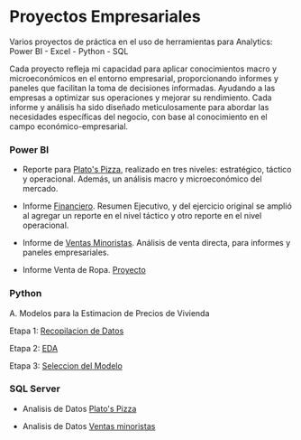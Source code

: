 # Proyectos Empresariales 
Varios proyectos de práctica en el uso de herramientas para Analytics:  Power BI - Excel - Python - SQL

Cada proyecto refleja mi capacidad para aplicar conocimientos macro y microeconómicos en el entorno empresarial, proporcionando informes y paneles que facilitan la toma de decisiones informadas. Ayudando a las empresas a optimizar sus operaciones y mejorar su rendimiento. Cada informe y análisis ha sido diseñado meticulosamente para abordar las necesidades específicas del negocio, con base al conocimiento en el campo económico-empresarial.

### Power BI

- Reporte para [Plato's Pizza](https://github.com/EvelynOr/4.Portafolio/tree/main/Empresarial/Pizza%20Challenge), realizado en tres niveles: estratégico, táctico y operacional. Además, un análisis macro y microeconómico del mercado.
    
- Informe [Financiero](https://github.com/EvelynOr/4.Portafolio/tree/main/Empresarial/Finanzas). Resumen Ejecutivo, y del ejercicio original se amplió al agregar un reporte en el nivel táctico y otro reporte en el nivel operacional.

- Informe de [Ventas Minoristas](https://github.com/EvelynOr/4.Portafolio/tree/main/Empresarial/Ventas%20Minorista). Análisis de venta directa, para informes y paneles empresariales. 

- Informe Venta de Ropa. [Proyecto](https://github.com/EvelynOr/4.Portafolio/tree/main/Empresarial/Venta%20de%20Ropa)


### Python

A. Modelos para la Estimacion de Precios de Vivienda

Etapa 1: [Recopilacion de Datos](https://github.com/EvelynOr/Python/tree/main/1.%20Proyectos/1.%20House%20Price%20Prediction)

Etapa 2: [EDA](https://github.com/EvelynOr/Python/blob/main/1.%20Proyectos/1.%20House%20Price%20Prediction/Etapa%202_%20EDA_BostonHousing.ipynb)

Etapa 3: [Seleccion del Modelo](https://github.com/EvelynOr/Python/blob/main/1.%20Proyectos/1.%20House%20Price%20Prediction/Etapa%203_%20SeleccionModelo_BostonHousing%20.ipynb)



### SQL Server

- Analisis de Datos [Plato's Pizza](https://github.com/EvelynOr/4.Portafolio/blob/main/Empresarial/Pizza%20Challenge/AnalisisDatos.sql)
   
- Analisis de Datos [Ventas minoristas](https://github.com/EvelynOr/SQL/blob/main/2.%20Ventas%20Minorista/VentasMinoristas.sql)
